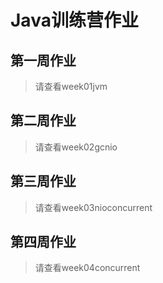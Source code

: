 # Java训练营作业

## 第一周作业

> 请查看week01jvm

## 第二周作业

> 请查看week02gcnio

## 第三周作业

> 请查看week03nioconcurrent

## 第四周作业

> 请查看week04concurrent
